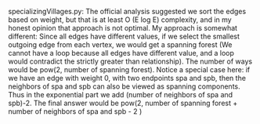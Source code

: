 specializingVillages.py: The official analysis suggested we sort the edges based on weight, but that is at least O (E log E) complexity, and in my honest opinion that approach is not optimal. My approach is somewhat different: Since all edges have different values, if we select the smallest outgoing edge from each vertex, we would get a spanning forest (We cannot have a loop because all edges have different value, and a loop would contradict the strictly greater than relationship). The number of ways would be pow(2, number of spanning forest). Notice a special case here: if we have an edge with weight 0, with two endpoints spa and spb, then the neighbors of spa and spb can also be viewed as spanning components. Thus in the exponential part we add (number of neighbors of spa and spb)-2. The final answer would be pow(2, number of spanning forest + number of neighbors of spa and spb - 2 )
